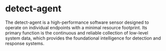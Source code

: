 # detect-agent
The detect-agent is a high-performance software sensor designed to operate on individual endpoints with a minimal resource footprint. Its primary function is the continuous and reliable collection of low-level system data, which provides the foundational intelligence for detection and response systems.

